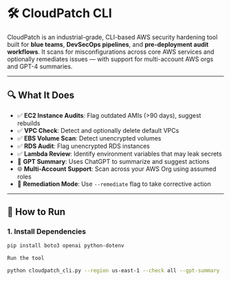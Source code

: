 # 🛠️ CloudPatch CLI

CloudPatch is an industrial-grade, CLI-based AWS security hardening tool built for **blue teams**, **DevSecOps pipelines**, and **pre-deployment audit workflows**. It scans for misconfigurations across core AWS services and optionally remediates issues — with support for multi-account AWS orgs and GPT-4 summaries.

---

## 🔍 What It Does

- ✅ **EC2 Instance Audits**: Flag outdated AMIs (>90 days), suggest rebuilds
- ✅ **VPC Check**: Detect and optionally delete default VPCs
- ✅ **EBS Volume Scan**: Detect unencrypted volumes
- ✅ **RDS Audit**: Flag unencrypted RDS instances
- ✅ **Lambda Review**: Identify environment variables that may leak secrets
- 🤖 **GPT Summary**: Uses ChatGPT to summarize and suggest actions
- 🌐 **Multi-Account Support**: Scan across your AWS Org using assumed roles
- 🔧 **Remediation Mode**: Use `--remediate` flag to take corrective action

---

## 🚀 How to Run

### 1. Install Dependencies

```bash
pip install boto3 openai python-dotenv

Run the tool 

python cloudpatch_cli.py --region us-east-1 --check all --gpt-summary
